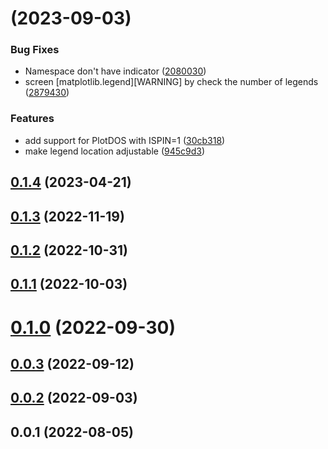 # [](https://github.com/Rasic2/gvasp/compare/v0.1.4...v) (2023-09-03)


### Bug Fixes

* Namespace don't have <which> indicator ([2080030](https://github.com/Rasic2/gvasp/commit/20800305421cccec0ccb6335d63eee2b256a9e32))
* screen [matplotlib.legend][WARNING] by check the number of legends ([2879430](https://github.com/Rasic2/gvasp/commit/2879430ab97679ec83513cda2cba2e0b785df08d))


### Features

* add support for PlotDOS with ISPIN=1 ([30cb318](https://github.com/Rasic2/gvasp/commit/30cb31867fd527a6e7b494f2a4c731690eb6bf02))
* make legend location adjustable ([945c9d3](https://github.com/Rasic2/gvasp/commit/945c9d3b3a9b18552511072f37dd39e287e64305))



## [0.1.4](https://github.com/Rasic2/gvasp/compare/v0.1.3...v0.1.4) (2023-04-21)



## [0.1.3](https://github.com/Rasic2/gvasp/compare/v0.1.2...v0.1.3) (2022-11-19)



## [0.1.2](https://github.com/Rasic2/gvasp/compare/v0.1.1...v0.1.2) (2022-10-31)



## [0.1.1](https://github.com/Rasic2/gvasp/compare/v0.1.0...v0.1.1) (2022-10-03)



# [0.1.0](https://github.com/Rasic2/gvasp/compare/v0.0.3...v0.1.0) (2022-09-30)



## [0.0.3](https://github.com/Rasic2/gvasp/compare/v0.0.2...v0.0.3) (2022-09-12)



## [0.0.2](https://github.com/Rasic2/gvasp/compare/v0.0.1...v0.0.2) (2022-09-03)



## 0.0.1 (2022-08-05)



